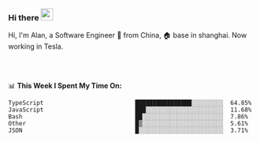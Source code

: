 ### Hi there <img src="https://media.giphy.com/media/hvRJCLFzcasrR4ia7z/giphy.gif" width="25px">

<!-- ![visitors](https://visitor-badge.glitch.me/badge?page_id=dislfyer.dislfyer) -->

Hi, I'm Alan, a Software Engineer 🚀 from China, 🏠 base in shanghai. Now working in Tesla.

<br/>
<br/>

📊 **This Week I Spent My Time On:**


<!--START_SECTION:waka-->

```text
TypeScript                          ████████████████░░░░░░░░░  64.85%
JavaScript                          ███░░░░░░░░░░░░░░░░░░░░░░  11.68%
Bash                                ██░░░░░░░░░░░░░░░░░░░░░░░  7.86%
Other                               █▒░░░░░░░░░░░░░░░░░░░░░░░  5.61%
JSON                                █░░░░░░░░░░░░░░░░░░░░░░░░  3.71%
```

<!--END_SECTION:waka-->

<!--
**About Me:**
 -->
